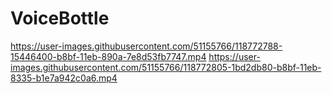 # VoiceBottle


https://user-images.githubusercontent.com/51155766/118772788-15446400-b8bf-11eb-890a-7e8d53fb7747.mp4
https://user-images.githubusercontent.com/51155766/118772805-1bd2db80-b8bf-11eb-8335-b1e7a942c0a6.mp4




